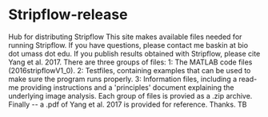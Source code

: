 # Stripflow-release
Hub for distributing Stripflow
This site makes available files needed for running Stripflow. If you have questions, please contact me baskin at bio dot umass dot edu.
If you publish results obtained with Stripflow, please cite Yang et al. 2017.
There are three groups of files:
1: The MATLAB code files (2016stripflowV1_0).
2: Testfiles, containing examples that can be used to make sure the program runs properly.
3: Information files, including a read-me providing instructions and a 'principles' document explaining the underlying image analysis.
Each group of files is provied as a .zip archive.
Finally -- a .pdf of Yang et al. 2017 is provided for reference. Thanks. TB
